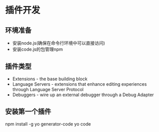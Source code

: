 # 插件开发

## 环境准备

- 安装node.js(确保在命令行环境中可以直接访问)
- 安装code.js的包管理npm

## 插件类型

- Extensions - the base building block
- Language Servers - extensions that enhance editing experiences through Language Server Protocol
- Debuggers - wire up an external debugger through a Debug Adapter

## 安装第一个插件

npm install -g yo generator-code
yo code